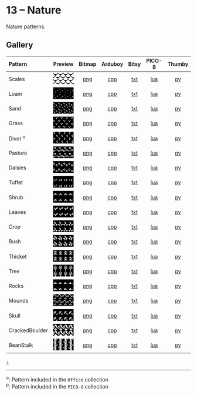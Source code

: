 # 13 – Nature

Nature patterns.

## Gallery

| Pattern | Preview | Bitmap | Arduboy | Bitsy | PICO-8 | Thumby |
| :--- | :---: | :---: | :---: | :---: | :---: | :---: |
| Scales | <img src="../previews/Scales.png" width="64" height="32" loading="lazy" alt="" role="none"> | [png](png/Scales.png) | [cpp](Nature.h#L12-L23) | [txt](Nature.bitsy.txt#L5-L14) | [lua](nature.p8.lua#L7-L19) | [py](Nature.thumby.py#L5-L16) |
| Loam | <img src="../previews/Loam.png" width="64" height="32" loading="lazy" alt="" role="none"> | [png](png/Loam.png) | [cpp](Nature.h#L25-L36) | [txt](Nature.bitsy.txt#L16-L25) | [lua](nature.p8.lua#L21-L33) | [py](Nature.thumby.py#L18-L29) |
| Sand | <img src="../previews/Sand.png" width="64" height="32" loading="lazy" alt="" role="none"> | [png](png/Sand.png) | [cpp](Nature.h#L38-L49) | [txt](Nature.bitsy.txt#L27-L36) | [lua](nature.p8.lua#L35-L47) | [py](Nature.thumby.py#L31-L42) |
| Grass | <img src="../previews/Grass.png" width="64" height="32" loading="lazy" alt="" role="none"> | [png](png/Grass.png) | [cpp](Nature.h#L51-L62) | [txt](Nature.bitsy.txt#L38-L47) | [lua](nature.p8.lua#L49-L61) | [py](Nature.thumby.py#L44-L55) |
| Divot <sup>o</sup>| <img src="../previews/Divot.png" width="64" height="32" loading="lazy" alt="" role="none"> | [png](png/Divot.png) | [cpp](Nature.h#L64-L75) | [txt](Nature.bitsy.txt#L49-L58) | [lua](nature.p8.lua#L63-L75) | [py](Nature.thumby.py#L57-L68) |
| Pasture | <img src="../previews/Pasture.png" width="64" height="32" loading="lazy" alt="" role="none"> | [png](png/Pasture.png) | [cpp](Nature.h#L77-L88) | [txt](Nature.bitsy.txt#L60-L69) | [lua](nature.p8.lua#L77-L89) | [py](Nature.thumby.py#L70-L81) |
| Daisies | <img src="../previews/Daisies.png" width="64" height="32" loading="lazy" alt="" role="none"> | [png](png/Daisies.png) | [cpp](Nature.h#L90-L101) | [txt](Nature.bitsy.txt#L71-L80) | [lua](nature.p8.lua#L91-L103) | [py](Nature.thumby.py#L83-L94) |
| Tuffet | <img src="../previews/Tuffet.png" width="64" height="32" loading="lazy" alt="" role="none"> | [png](png/Tuffet.png) | [cpp](Nature.h#L103-L114) | [txt](Nature.bitsy.txt#L82-L91) | [lua](nature.p8.lua#L105-L117) | [py](Nature.thumby.py#L96-L107) |
| Shrub | <img src="../previews/Shrub.png" width="64" height="32" loading="lazy" alt="" role="none"> | [png](png/Shrub.png) | [cpp](Nature.h#L116-L127) | [txt](Nature.bitsy.txt#L93-L102) | [lua](nature.p8.lua#L119-L131) | [py](Nature.thumby.py#L109-L120) |
| Leaves | <img src="../previews/Leaves.png" width="64" height="32" loading="lazy" alt="" role="none"> | [png](png/Leaves.png) | [cpp](Nature.h#L129-L140) | [txt](Nature.bitsy.txt#L104-L113) | [lua](nature.p8.lua#L133-L145) | [py](Nature.thumby.py#L122-L133) |
| Crop | <img src="../previews/Crop.png" width="64" height="32" loading="lazy" alt="" role="none"> | [png](png/Crop.png) | [cpp](Nature.h#L142-L153) | [txt](Nature.bitsy.txt#L115-L124) | [lua](nature.p8.lua#L147-L159) | [py](Nature.thumby.py#L135-L146) |
| Bush | <img src="../previews/Bush.png" width="64" height="32" loading="lazy" alt="" role="none"> | [png](png/Bush.png) | [cpp](Nature.h#L155-L166) | [txt](Nature.bitsy.txt#L126-L135) | [lua](nature.p8.lua#L161-L173) | [py](Nature.thumby.py#L148-L159) |
| Thicket | <img src="../previews/Thicket.png" width="64" height="32" loading="lazy" alt="" role="none"> | [png](png/Thicket.png) | [cpp](Nature.h#L168-L179) | [txt](Nature.bitsy.txt#L137-L146) | [lua](nature.p8.lua#L175-L187) | [py](Nature.thumby.py#L161-L172) |
| Tree | <img src="../previews/Tree.png" width="64" height="32" loading="lazy" alt="" role="none"> | [png](png/Tree.png) | [cpp](Nature.h#L181-L192) | [txt](Nature.bitsy.txt#L148-L157) | [lua](nature.p8.lua#L189-L201) | [py](Nature.thumby.py#L174-L185) |
| Rocks | <img src="../previews/Rocks.png" width="64" height="32" loading="lazy" alt="" role="none"> | [png](png/Rocks.png) | [cpp](Nature.h#L194-L205) | [txt](Nature.bitsy.txt#L159-L168) | [lua](nature.p8.lua#L203-L215) | [py](Nature.thumby.py#L187-L198) |
| Mounds | <img src="../previews/Mounds.png" width="64" height="32" loading="lazy" alt="" role="none"> | [png](png/Mounds.png) | [cpp](Nature.h#L207-L218) | [txt](Nature.bitsy.txt#L170-L179) | [lua](nature.p8.lua#L217-L229) | [py](Nature.thumby.py#L200-L211) |
| Skull | <img src="../previews/Skull.png" width="64" height="32" loading="lazy" alt="" role="none"> | [png](png/Skull.png) | [cpp](Nature.h#L220-L231) | [txt](Nature.bitsy.txt#L181-L190) | [lua](nature.p8.lua#L231-L243) | [py](Nature.thumby.py#L213-L224) |
| CrackedBoulder | <img src="../previews/CrackedBoulder.png" width="64" height="32" loading="lazy" alt="" role="none"> | [png](png/CrackedBoulder.png) | [cpp](Nature.h#L233-L244) | [txt](Nature.bitsy.txt#L192-L201) | [lua](nature.p8.lua#L245-L257) | [py](Nature.thumby.py#L226-L237) |
| BeanStalk | <img src="../previews/BeanStalk.png" width="64" height="32" loading="lazy" alt="" role="none"> | [png](png/BeanStalk.png) | [cpp](Nature.h#L246-L257) | [txt](Nature.bitsy.txt#L203-L212) | [lua](nature.p8.lua#L259-L271) | [py](Nature.thumby.py#L239-L250) |

[`⤴`](#gallery)

---

<sup>o</sup>: Pattern included in the `Office` collection  
<sup>p</sup>: Pattern included in the `PICO-8` collection 

<br>
